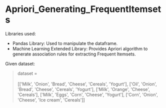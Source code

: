 # Apriori_Generating_FrequentItemsets
Libraries used:
<ul>
  <li>Pandas Library: Used to manipulate the dataframe.</li>
  <li>Machine Learning Extended Library: Provides Apriori algorithm to generate association rules for extracting Frequent Itemsets.</li>
</ul>

Given dataset:

<blockquote>dataset =<br></br>
           [['Milk', 'Onion', 'Bread', 'Cheese', 'Cereals', 'Yogurt'],
           ['Oil', 'Onion', 'Bread', 'Cheese', 'Cereals', 'Yogurt'],
           ['Milk', 'Orange', 'Cheese', 'Cereals'],
           ['Milk', 'Eggs', 'Corn', 'Cheese', 'Yogurt'],
           ['Corn', 'Onion', 'Cheese', 'Ice cream', 'Cereals']]
</blockquote>
          
         

